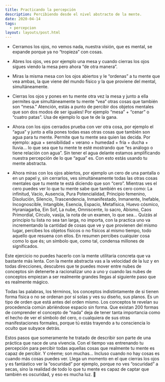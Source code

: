 ```yaml
---
title: Practicando la percepción
description: Percibiendo desde el nivel abstracto de la mente.
date: 2020-04-14
tags:
  - percepcion
layout: layouts/post.html
---
```


- Cerramos los ojos, no vemos nada, nuestra visión, que es mental, se expande porque ya no “tropieza” con cosas.

- Abres los ojos, ves por ejemplo una mesa y cuando cierras los ojos sigues viendo la mesa pero ahora “de otra manera”.

- Miras la misma mesa con los ojos abiertos y le “ordenas” a tu mente que vea ambas, la que viene del mundo físico y la que proviene del mental, simultáneamente.

- Cierras los ojos y pones en tu mente otra vez la mesa y junto a ella permites que simultáneamente tu mente “vea“ otras cosas que también son “mesa.” Atención, estás a punto de percibir dos objetos mentales que son dos modos de ser iguales! Por ejemplo “mesa” + “cenar” o “cuatro patas”. Usa de ejemplo lo que te de la gana.

- Ahora con los ojos cerrados prueba con ver otra cosa, por ejemplo el “agua” y junto a ella pones todas esas otras cosas que también son agua para tu mente. Permite que tu mente sea quien las decida. Por ejemplo: agua + sensibilidad + verano + humedad + fría + ducha + lluvia… lo que sea  que tu mente te esté mostrando que “es análogo o tiene relación con agua”. Sin tener el agua delante estamos amplificando nuestra percepción de lo que “agua” es. Con esto estás usando tu mente abstracta.

- Ahora miras con los ojos abiertos, por ejemplo un cero de una pantalla o en un papel y, sin cerrarlos, ves simultáneamente todas las otras cosas mentales que tu mente te está diciendo que son “cero”. Mientras ves el cero puedes ver lo que tu mente sabe que también es cero como: La infinitud, Vacío, Ausencia, Pura Potencialidad, Principio femenino, Disolución, Silencio, Trascendencia, Inmanifestado, Inmanente, Inefable, Incognoscible, Intangible, Esencia, Espacio, Metafísica, Huevo cósmico, Hyraniagarba, Ein Sof, La nube, Omniscente, lo sacro, Abismo, Caos Primordial, Círculo, vasija, la nota de un examen, lo que sea...
Quizás al principio tu lista no sea tan larga, no importa, con la practica uno va incrementando la cantidad de cosas que ve y que provienen del mismo lugar, percibes los objetos físicos o no físicos al mismo tiempo, todo aquello que resuena con ellos. En resumen percibes cualquier cosa como lo que és; un símbolo que, como tal, condensa millones de significados.

Este ejercicio no puedes hacerlo con la mente utilitaria concreta que va bastante más lenta. Con la mente abstracta vas a la velocidad de la luz  y en todas direcciones, descubres que te puedes mover entre nubes de conceptos sin detenerte a racionalizar uno a uno y cuando las nubes de conceptos empiezan a ser realmente grandes llegas al siguiente paso que es realmente mágico.

Todas las palabras, los términos, los conceptos indistintamente de si tienen forma física o no se ordenan por sí solas y ves su diseño, sus planos. Es un tipo de orden que está antes del orden mismo. Los conceptos te revelan su procedencia común abriéndose espacio sin forma. Que existan 200 formas de comprender el concepto de “nada” deja de tener tanta importancia como el hecho de ver el símbolo del cero, o cualquiera de sus otras manifestaciones formales, porque tú estás trayendo a tu consciencia lo oculto que subyace detrás.

Estos pasos que someramente he tratado de describir son parte de una práctica que nace de una vivencia. Con el tiempo vas entrenando tu percepción para percibir todas aquellas cosas que realmente tu mente es capaz de percibir. Y créeme; son muchas… Incluso cuando no hay cosas es cuando más cosas puedes ver. Llega un momento en el que cierras los ojos y es fantástico ver la “oscuridad” por ejemplo, porque no ves “oscuridad” a secas, sino la realidad de todo lo que tu mente es capaz de captar que también es oscuridad, y eso es mucha luz. 🙂
